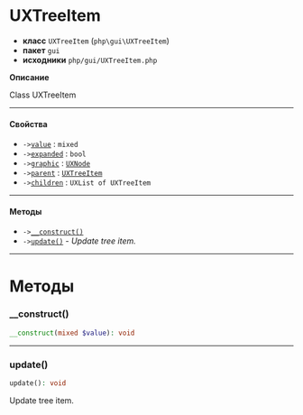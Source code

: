 # UXTreeItem

- **класс** `UXTreeItem` (`php\gui\UXTreeItem`)
- **пакет** `gui`
- **исходники** `php/gui/UXTreeItem.php`

**Описание**

Class UXTreeItem

---

#### Свойства

- `->`[`value`](#prop-value) : `mixed`
- `->`[`expanded`](#prop-expanded) : `bool`
- `->`[`graphic`](#prop-graphic) : [`UXNode`](https://github.com/jphp-compiler/jphp/blob/master/exts/jphp-gui-ext/api-docs/classes/php/gui/UXNode.ru.md)
- `->`[`parent`](#prop-parent) : [`UXTreeItem`](https://github.com/jphp-compiler/jphp/blob/master/exts/jphp-gui-ext/api-docs/classes/php/gui/UXTreeItem.ru.md)
- `->`[`children`](#prop-children) : `UXList of UXTreeItem`

---

#### Методы

- `->`[`__construct()`](#method-__construct)
- `->`[`update()`](#method-update) - _Update tree item._

---
# Методы

<a name="method-__construct"></a>

### __construct()
```php
__construct(mixed $value): void
```

---

<a name="method-update"></a>

### update()
```php
update(): void
```
Update tree item.